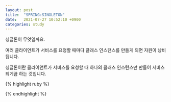 ```yaml
---
layout: post
title:  "SPRING:SINGLETON"
date:   2021-07-27 10:52:10 +0900
categories: study
---
```

싱글톤이 무엇일까요.

여러 클라이언트가 서비스를 요청할 때마다 클래스 인스턴스를 만들게 되면 자원이 낭비됩니다.

싱글톤이란 클라이언트가 서비스를 요청할 때 하나의 클래스 인스턴스만 만들어 서비스되게끔 하는 것입니다.


{% highlight ruby %}

{% endhighlight %}


